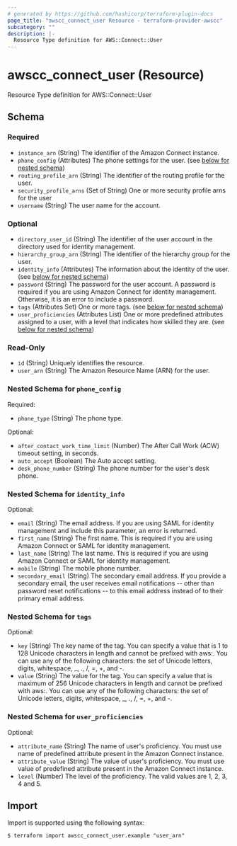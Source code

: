 ```yaml
---
# generated by https://github.com/hashicorp/terraform-plugin-docs
page_title: "awscc_connect_user Resource - terraform-provider-awscc"
subcategory: ""
description: |-
  Resource Type definition for AWS::Connect::User
---
```


# awscc_connect_user (Resource)

Resource Type definition for AWS::Connect::User



<!-- schema generated by tfplugindocs -->
## Schema

### Required

- `instance_arn` (String) The identifier of the Amazon Connect instance.
- `phone_config` (Attributes) The phone settings for the user. (see [below for nested schema](#nestedatt--phone_config))
- `routing_profile_arn` (String) The identifier of the routing profile for the user.
- `security_profile_arns` (Set of String) One or more security profile arns for the user
- `username` (String) The user name for the account.

### Optional

- `directory_user_id` (String) The identifier of the user account in the directory used for identity management.
- `hierarchy_group_arn` (String) The identifier of the hierarchy group for the user.
- `identity_info` (Attributes) The information about the identity of the user. (see [below for nested schema](#nestedatt--identity_info))
- `password` (String) The password for the user account. A password is required if you are using Amazon Connect for identity management. Otherwise, it is an error to include a password.
- `tags` (Attributes Set) One or more tags. (see [below for nested schema](#nestedatt--tags))
- `user_proficiencies` (Attributes List) One or more predefined attributes assigned to a user, with a level that indicates how skilled they are. (see [below for nested schema](#nestedatt--user_proficiencies))

### Read-Only

- `id` (String) Uniquely identifies the resource.
- `user_arn` (String) The Amazon Resource Name (ARN) for the user.

<a id="nestedatt--phone_config"></a>
### Nested Schema for `phone_config`

Required:

- `phone_type` (String) The phone type.

Optional:

- `after_contact_work_time_limit` (Number) The After Call Work (ACW) timeout setting, in seconds.
- `auto_accept` (Boolean) The Auto accept setting.
- `desk_phone_number` (String) The phone number for the user's desk phone.


<a id="nestedatt--identity_info"></a>
### Nested Schema for `identity_info`

Optional:

- `email` (String) The email address. If you are using SAML for identity management and include this parameter, an error is returned.
- `first_name` (String) The first name. This is required if you are using Amazon Connect or SAML for identity management.
- `last_name` (String) The last name. This is required if you are using Amazon Connect or SAML for identity management.
- `mobile` (String) The mobile phone number.
- `secondary_email` (String) The secondary email address. If you provide a secondary email, the user receives email notifications -- other than password reset notifications -- to this email address instead of to their primary email address.


<a id="nestedatt--tags"></a>
### Nested Schema for `tags`

Optional:

- `key` (String) The key name of the tag. You can specify a value that is 1 to 128 Unicode characters in length and cannot be prefixed with aws:. You can use any of the following characters: the set of Unicode letters, digits, whitespace, _, ., /, =, +, and -.
- `value` (String) The value for the tag. You can specify a value that is maximum of 256 Unicode characters in length and cannot be prefixed with aws:. You can use any of the following characters: the set of Unicode letters, digits, whitespace, _, ., /, =, +, and -.


<a id="nestedatt--user_proficiencies"></a>
### Nested Schema for `user_proficiencies`

Optional:

- `attribute_name` (String) The name of user's proficiency. You must use name of predefined attribute present in the Amazon Connect instance.
- `attribute_value` (String) The value of user's proficiency. You must use value of predefined attribute present in the Amazon Connect instance.
- `level` (Number) The level of the proficiency. The valid values are 1, 2, 3, 4 and 5.

## Import

Import is supported using the following syntax:

```shell
$ terraform import awscc_connect_user.example "user_arn"
```
